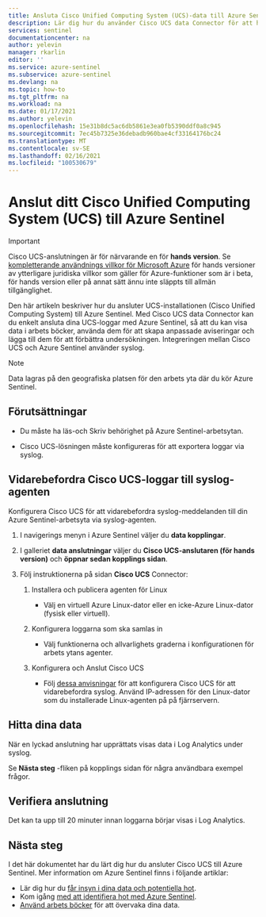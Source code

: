 ```yaml
---
title: Ansluta Cisco Unified Computing System (UCS)-data till Azure Sentinel | Microsoft Docs
description: Lär dig hur du använder Cisco UCS data Connector för att hämta Cisco UCS-loggar till Azure Sentinel. Visa Cisco-UCS-data i arbets böcker, skapa aviseringar och förbättra undersökningen.
services: sentinel
documentationcenter: na
author: yelevin
manager: rkarlin
editor: ''
ms.service: azure-sentinel
ms.subservice: azure-sentinel
ms.devlang: na
ms.topic: how-to
ms.tgt_pltfrm: na
ms.workload: na
ms.date: 01/17/2021
ms.author: yelevin
ms.openlocfilehash: 15e31b8dc5ac6db5861e3ea0fb5390ddf0a8c945
ms.sourcegitcommit: 7ec45b7325e36debadb960bae4cf33164176bc24
ms.translationtype: MT
ms.contentlocale: sv-SE
ms.lasthandoff: 02/16/2021
ms.locfileid: "100530679"
---
```

# <a name="connect-your-cisco-unified-computing-system-ucs-to-azure-sentinel"></a>Anslut ditt Cisco Unified Computing System (UCS) till Azure Sentinel

> [!IMPORTANT]
> Cisco UCS-anslutningen är för närvarande en för **hands version**. Se [kompletterande användnings villkor för Microsoft Azure](https://azure.microsoft.com/support/legal/preview-supplemental-terms/) för hands versioner av ytterligare juridiska villkor som gäller för Azure-funktioner som är i beta, för hands version eller på annat sätt ännu inte släppts till allmän tillgänglighet.

Den här artikeln beskriver hur du ansluter UCS-installationen (Cisco Unified Computing System) till Azure Sentinel. Med Cisco UCS data Connector kan du enkelt ansluta dina UCS-loggar med Azure Sentinel, så att du kan visa data i arbets böcker, använda dem för att skapa anpassade aviseringar och lägga till dem för att förbättra undersökningen. Integreringen mellan Cisco UCS och Azure Sentinel använder syslog.

> [!NOTE]
> Data lagras på den geografiska platsen för den arbets yta där du kör Azure Sentinel.

## <a name="prerequisites"></a>Förutsättningar

- Du måste ha läs-och Skriv behörighet på Azure Sentinel-arbetsytan.

- Cisco UCS-lösningen måste konfigureras för att exportera loggar via syslog.

## <a name="forward-cisco-ucs-logs-to-the-syslog-agent"></a>Vidarebefordra Cisco UCS-loggar till syslog-agenten  

Konfigurera Cisco UCS för att vidarebefordra syslog-meddelanden till din Azure Sentinel-arbetsyta via syslog-agenten.

1. I navigerings menyn i Azure Sentinel väljer du **data kopplingar**.

1. I galleriet **data anslutningar** väljer du **Cisco UCS-anslutaren (för hands version)** och **öppnar sedan kopplings sidan**.

1. Följ instruktionerna på sidan **Cisco UCS** Connector:

    1. Installera och publicera agenten för Linux

        - Välj en virtuell Azure Linux-dator eller en icke-Azure Linux-dator (fysisk eller virtuell).

    1. Konfigurera loggarna som ska samlas in

        - Välj funktionerna och allvarlighets graderna i konfigurationen för arbets ytans agenter.

    1. Konfigurera och Anslut Cisco UCS

        - Följ [dessa anvisningar](https://www.cisco.com/c/en/us/support/docs/servers-unified-computing/ucs-manager/110265-setup-syslog-for-ucs.html#configsremotesyslog) för att konfigurera Cisco UCS för att vidarebefordra syslog. Använd IP-adressen för den Linux-dator som du installerade Linux-agenten på på fjärrservern.

## <a name="find-your-data"></a>Hitta dina data

När en lyckad anslutning har upprättats visas data i Log Analytics under syslog.

Se **Nästa steg** -fliken på kopplings sidan för några användbara exempel frågor.

## <a name="validate-connectivity"></a>Verifiera anslutning

Det kan ta upp till 20 minuter innan loggarna börjar visas i Log Analytics.

## <a name="next-steps"></a>Nästa steg

I det här dokumentet har du lärt dig hur du ansluter Cisco UCS till Azure Sentinel. Mer information om Azure Sentinel finns i följande artiklar:

- Lär dig hur du [får insyn i dina data och potentiella hot](quickstart-get-visibility.md).
- Kom igång [med att identifiera hot med Azure Sentinel](tutorial-detect-threats-built-in.md).
- [Använd arbets böcker](tutorial-monitor-your-data.md) för att övervaka dina data.

